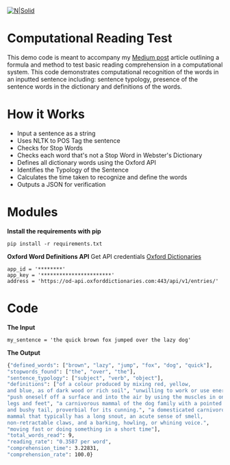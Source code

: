 [![N|Solid](https://cldup.com/dTxpPi9lDf.thumb.png)](https://nodesource.com/products/nsolid)

# Computational Reading Test
This demo code is meant to accompany my [Medium post](https://medium.com/@kazarazat/testing-if-machines-can-read-b15bcbaeae51) article outlining a formula and method to test basic reading comprehension in a computational system. This code demonstrates computational recognition of the words in an inputted sentence including: sentence typology, presence of the sentence words in the dictionary and definitions of the words. 

# How it Works
* Input a sentence as a string
* Uses NLTK to POS Tag the sentence
* Checks for Stop Words
* Checks each word that's not a Stop Word in Webster's Dictionary
* Defines all dictionary words using the Oxford API
* Identifies the Typology of the Sentence
* Calculates the time taken to recognize and define the words
* Outputs a JSON for verification

# Modules
**Install the requirements with pip**

    pip install -r requirements.txt
	
**Oxford Word Definitions API**
Get API credentials [Oxford Dictionaries](https://developer.oxforddictionaries.com)

    app_id = '********'
    app_key = '***********************'
    address = 'https://od-api.oxforddictionaries.com:443/api/v1/entries/'

# Code

**The Input**

	my_sentence = 'the quick brown fox jumped over the lazy dog'

**The Output**
```sh
{"defined_words": ["brown", "lazy", "jump", "fox", "dog", "quick"], 
"stopwords_found": ["the", "over", "the"],
"sentence_typology": ["subject", "verb", "object"], 
"definitions": ["of a colour produced by mixing red, yellow,
and blue, as of dark wood or rich soil", "unwilling to work or use energy",
"push oneself off a surface and into the air by using the muscles in one's 
legs and feet", "a carnivorous mammal of the dog family with a pointed muzzle 
and bushy tail, proverbial for its cunning.", "a domesticated carnivorous 
mammal that typically has a long snout, an acute sense of smell, 
non-retractable claws, and a barking, howling, or whining voice.", 
"moving fast or doing something in a short time"], 
"total_words_read": 9, 
"reading_rate": "0.3587 per word", 
"comprehension_time": 3.22831, 
"comprehension_rate": 100.0}
```
